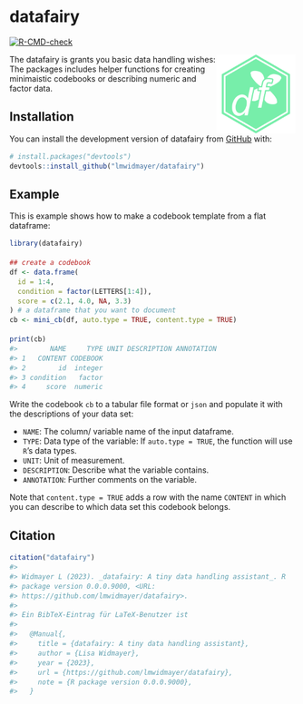 
<!-- README.md is generated from README.Rmd. Please edit that file -->

# datafairy

<!-- badges: start -->

[![R-CMD-check](https://github.com/lmwidmayer/datafairy/actions/workflows/R-CMD-check.yaml/badge.svg)](https://github.com/lmwidmayer/datafairy/actions/workflows/R-CMD-check.yaml)
<!-- badges: end -->

<img src="man/figures/logo.svg" align="right" height="139" />

The datafairy is grants you basic data handling wishes: The packages
includes helper functions for creating minimaistic codebooks or
describing numeric and factor data.

## Installation

You can install the development version of datafairy from
[GitHub](https://github.com/) with:

``` r
# install.packages("devtools")
devtools::install_github("lmwidmayer/datafairy")
```

## Example

This is example shows how to make a codebook template from a flat
dataframe:

``` r
library(datafairy)

## create a codebook
df <- data.frame(
  id = 1:4,
  condition = factor(LETTERS[1:4]),
  score = c(2.1, 4.0, NA, 3.3)
) # a dataframe that you want to document
cb <- mini_cb(df, auto.type = TRUE, content.type = TRUE)

print(cb)
#>        NAME     TYPE UNIT DESCRIPTION ANNOTATION
#> 1   CONTENT CODEBOOK                            
#> 2        id  integer                            
#> 3 condition   factor                            
#> 4     score  numeric
```

Write the codebook `cb` to a tabular file format or `json` and populate
it with the descriptions of your data set:

- `NAME`: The column/ variable name of the input dataframe.
- `TYPE`: Data type of the variable: If `auto.type = TRUE`, the function
  will use `R`’s data types.
- `UNIT`: Unit of measurement.
- `DESCRIPTION`: Describe what the variable contains.
- `ANNOTATION`: Further comments on the variable.

Note that `content.type = TRUE` adds a row with the name `CONTENT` in
which you can describe to which data set this codebook belongs.

<!-- devtools::build_readme() -->

## Citation

``` r
citation("datafairy")
#> 
#> Widmayer L (2023). _datafairy: A tiny data handling assistant_. R
#> package version 0.0.0.9000, <URL:
#> https://github.com/lmwidmayer/datafairy>.
#> 
#> Ein BibTeX-Eintrag für LaTeX-Benutzer ist
#> 
#>   @Manual{,
#>     title = {datafairy: A tiny data handling assistant},
#>     author = {Lisa Widmayer},
#>     year = {2023},
#>     url = {https://github.com/lmwidmayer/datafairy},
#>     note = {R package version 0.0.0.9000},
#>   }
```

